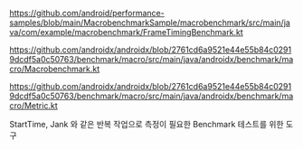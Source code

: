 


https://github.com/android/performance-samples/blob/main/MacrobenchmarkSample/macrobenchmark/src/main/java/com/example/macrobenchmark/FrameTimingBenchmark.kt

https://github.com/androidx/androidx/blob/2761cd6a9521e44e55b84c02919dcdf5a0c50763/benchmark/macro/src/main/java/androidx/benchmark/macro/Macrobenchmark.kt

https://github.com/androidx/androidx/blob/2761cd6a9521e44e55b84c02919dcdf5a0c50763/benchmark/macro/src/main/java/androidx/benchmark/macro/Metric.kt

StartTime, Jank 와 같은 반복 작업으로 측정이 필요한 Benchmark 테스트를 위한 도구
<!--stackedit_data:
eyJoaXN0b3J5IjpbMTU1NzYzODQ2Nl19
-->